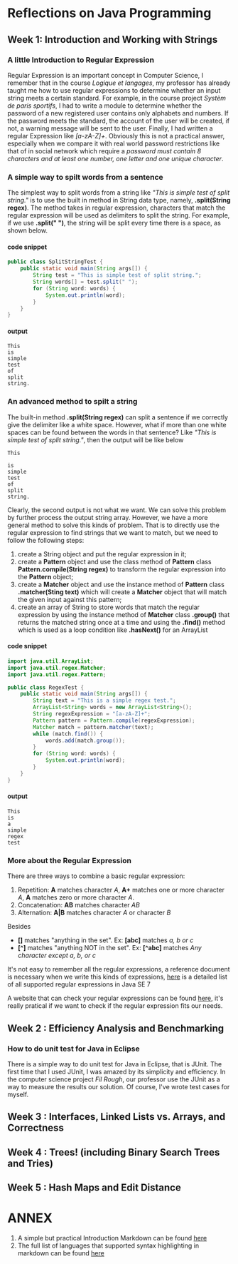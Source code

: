 # Reflections on Java Programming
## Week 1: Introduction and Working with Strings
### A little Introduction to Regular Expression
Regular Expression is an important concept in Computer Science, I remember that in the course *Logique et langages*, my professor has already taught me how to use regular expressions to determine whether an input string meets a certain standard. For example, in the course project *Systèm de paris sportifs*, I had to write a module to determine whether the password of a new registered user contains only alphabets and numbers. If the password meets the standard, the account of the user will be created, if not, a warning message will be sent to the user. Finally, I had written a regular Expression like *[a-zA-Z]+*. Obviously this is not a practical answer, especially when we compare it with real world password restrictions like that of in social network which require a *password must contain 8 characters and at least one number, one letter and one unique character*.
### A simple way to spilt words from a sentence
The simplest way to split words from a string like *"This is simple test of split string."* is to use the built in method in String data type, namely, **.split(String regex)**. The method takes in regular expression, characters that match the regular expression will be used as delimiters to split the string. For example, if we use **.split(" ")**, the string will be split every time there is a space, as shown below.

#### code snippet
```java
public class SplitStringTest {
	public static void main(String args[]) {
		String test = "This is simple test of split string.";
		String words[] = test.split(" ");
		for (String word: words) {
			System.out.println(word);
		}
	}
}
```

#### output
```console
This
is
simple
test
of
split
string.
```

### An advanced method to spilt a string
The built-in method **.split(String regex)** can split a sentence if we correctly give the delimiter like a white space. However, what if more than one white spaces can be found between the words in that sentence? Like *"This  is simple test of split string."*, then the output will be like below
```console
This

is
simple
test
of
split
string.
```
Clearly, the second output is not what we want. We can solve this problem by further process the output string array. However, we have a more general method to solve this kinds of problem. That is to directly use the regular expression to find strings that we want to match, but we need to follow the following steps:

1. create a String object and put the regular expression in it;
2. create a **Pattern** object and use the class method of **Pattern** class **Pattern.compile(String regex)** to transform the regular expression into the **Pattern** object;
3. create a **Matcher** object and use the instance method of **Pattern** class **.matcher(Sting text)** which will create a **Matcher** object that will match the given input against this pattern;
4. create an array of String to store words that match the regular expression by using the instance method of **Matcher** class **.group()** that returns the matched string once at a time and using the **.find()** method which is used as a loop condition like **.hasNext()** for an ArrayList

#### code snippet
```java
import java.util.ArrayList;
import java.util.regex.Matcher;
import java.util.regex.Pattern;

public class RegexTest {
	public static void main(String args[]) {
		String text = "This is a simple regex test.";
		ArrayList<String> words = new ArrayList<String>();
		String regexExpression = "[a-zA-Z]+";
		Pattern pattern = Pattern.compile(regexExpression);
		Matcher match = pattern.matcher(text);
		while (match.find()) {
			words.add(match.group());
		}
		for (String word: words) {
			System.out.println(word);
		}
	}
}
```

#### output
```console
This
is
a
simple
regex
test
```

### More about the Regular Expression
There are three ways to combine a basic regular expression:
1. Repetition: **A** matches character *A*,  **A+** matches one or more character *A*,   **A** matches zero or more character *A*.
2. Concatenation: **AB** matches character *AB*
3. Alternation: **A|B** matches character *A* or character *B*

Besides

- **[]** matches "anything in the set". Ex: **[abc]** matches *a, b or c*
- **[^]** matches "anything NOT in the set". Ex: **[^abc]** matches *Any character except a, b, or c*

It's not easy to remember all the regular expressions, a reference document is necessary when we write this kinds of expressions, [here](https://docs.oracle.com/javase/7/docs/api/java/util/regex/Pattern.html) is a detailed list of all supported regular expressions in Java SE 7

A website that can check your regular expressions can be found [here](https://regex101.com/), it's really pratical if we want to check if the regular expression fits our needs.


## Week 2 : Efficiency Analysis and Benchmarking

### How to do unit test for Java in Eclipse

There is a simple way to do unit test for Java in Eclipse, that is JUnit. The first time that I used JUnit, I was amazed by its simplicity and efficiency. In the computer science project *Fil Rough*, our professor use the JUnit as a way to measure the results our solution. Of course, I've wrote test cases for myself.

## Week 3 : Interfaces, Linked Lists vs. Arrays, and Correctness

## Week 4 : Trees! (including Binary Search Trees and Tries)

## Week 5 : Hash Maps and Edit Distance

# ANNEX
1. A simple but practical Introduction Markdown can be found [here](https://ruby-china.org/markdown)
2. The full list of languages that supported syntax highlighting in markdown can be found [here](https://support.codebasehq.com/articles/tips-tricks/syntax-highlighting-in-markdown)

